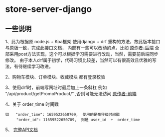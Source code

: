 # store-server-django
## 一些说明
1、此为根据原 node.js + Koa框架 使用django + drf 重构的方法，故此版本接口与原版一致，完成此接口文档，
内部有一些可以改动的点，比如 [原作者-后端](https://github.com/hai-27/store-server) 全部采用post方法实现，这个可以根据学习需要进行改动，当然，需要前后端同步修改。
由于本人drf属于初学，代码习惯比较差，当然可以有很高效且优雅的写法，有待继续学习改进。

2、购物车模块、订单模块、收藏模块  都有登录校验

3、使用drf时，前端写网址时最后加上一条斜杠  例如 "/api/product/getPromoProduct/"  ,否则可能无法访问 [原作者-前端](https://github.com/hai-27/vue-store) 

4、关于 order_time 时间戳

	如 	"order_time": 1659522650709,  使用的是毫秒级时间戳
		 "order_id": 11659522650709,  则是 user_id  +  order_time

5、 [完整API文档](https://github.com/Miki-Hunter/-store-server-django/blob/main/storeAPI.md)
